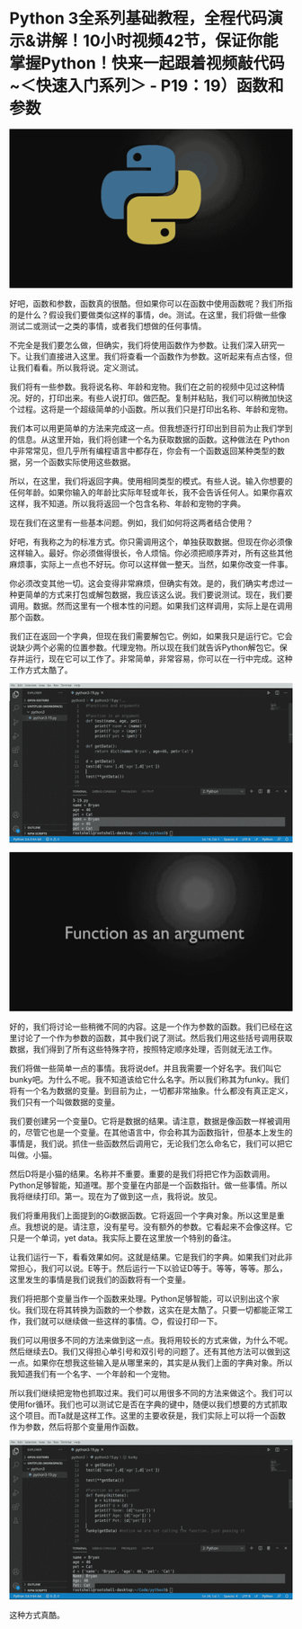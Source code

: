 # Python 3全系列基础教程，全程代码演示&讲解！10小时视频42节，保证你能掌握Python！快来一起跟着视频敲代码~＜快速入门系列＞ - P19：19）函数和参数 

![](img/caba28d7676c25dbda8d624c235720e2_0.png)

好吧，函数和参数，函数真的很酷。但如果你可以在函数中使用函数呢？我们所指的是什么？假设我们要做类似这样的事情，de。测试。在这里，我们将做一些像测试二或测试一之类的事情，或者我们想做的任何事情。

不完全是我们要怎么做，但确实，我们将使用函数作为参数。让我们深入研究一下。让我们直接进入这里。我们将查看一个函数作为参数。这听起来有点古怪，但让我们看看。所以我将说。定义测试。

我们将有一些参数。我将说名称、年龄和宠物。我们在之前的视频中见过这种情况。好的，打印出来。有些人说打印。做匹配。复制并粘贴，我们可以稍微加快这个过程。这将是一个超级简单的小函数。所以我们只是打印出名称、年龄和宠物。

我们本可以用更简单的方法来完成这一点。但我想逐行打印出到目前为止我们学到的信息。从这里开始，我们将创建一个名为获取数据的函数。这种做法在 Python 中非常常见，但几乎所有编程语言中都存在，你会有一个函数返回某种类型的数据，另一个函数实际使用这些数据。

所以，在这里，我们将返回字典。使用相同类型的模式。有些人说。输入你想要的任何年龄。如果你输入的年龄比实际年轻或年长，我不会告诉任何人。如果你喜欢这样，我不知道。所以我将返回一个包含名称、年龄和宠物的字典。

现在我们在这里有一些基本问题。例如，我们如何将这两者结合使用？

好吧，有我称之为的标准方式。你只需调用这个，单独获取数据。但现在你必须像这样输入。最好。你必须做得很长，令人烦恼。你必须把顺序弄对，所有这些其他麻烦事，实际上一点也不好玩。你可以这样做一整天。当然，如果你改变一件事。

你必须改变其他一切。这会变得非常麻烦，但确实有效。是的，我们确实考虑过一种更简单的方式来打包或解包数据，我应该这么说。我们要说测试。现在，我们要调用。数据。然而这里有一个根本性的问题。如果我们这样调用，实际上是在调用那个函数。

我们正在返回一个字典，但现在我们需要解包它。例如，如果我只是运行它。它会说缺少两个必需的位置参数。代理宠物。所以现在我们就告诉Python解包它。保存并运行，现在它可以工作了。非常简单，非常容易，你可以在一行中完成。这种工作方式太酷了。

![](img/caba28d7676c25dbda8d624c235720e2_2.png)

![](img/caba28d7676c25dbda8d624c235720e2_3.png)

好的，我们将讨论一些稍微不同的内容。这是一个作为参数的函数。我们已经在这里讨论了一个作为参数的函数，其中我们说了测试。然后我们用这些括号调用获取数据，我们得到了所有这些特殊字符，按照特定顺序处理，否则就无法工作。

我们将做一些简单一点的事情。我将说def。并且我需要一个好名字。我们叫它bunky吧。为什么不呢。我不知道该给它什么名字。所以我们称其为funky。我们将有一个名为数据的变量。到目前为止，一切都非常抽象。什么都没有真正定义，我们只有一个叫做数据的变量。

我们要创建另一个变量D。它将是数据的结果。请注意，数据是像函数一样被调用的，尽管它也是一个变量。在其他语言中，你会称其为函数指针，但基本上发生的事情是，我们说。抓住一些函数然后调用它，无论我们怎么命名它，我们可以把它叫做。小猫。

然后D将是小猫的结果。名称并不重要。重要的是我们将把它作为函数调用。Python足够智能，知道嘿。那个变量在内部是一个函数指针。做一些事情。所以我将继续打印。第一。现在为了做到这一点，我将说。放见。

我们将重用我们上面提到的Gi数据函数。它将返回一个字典对象。所以这里是重点。我想说的是。请注意，没有星号。没有额外的参数。它看起来不会像这样。它只是一个单词，yet data。我实际上要在这里放一个特别的备注。

让我们运行一下，看看效果如何。这就是结果。它是我们的字典。如果我们对此非常担心，我们可以说。E等于。然后运行一下以验证D等于。等等，等等。那么，这里发生的事情是我们说我们的函数将有一个变量。

我们将把那个变量当作一个函数来处理。Python足够智能，可以识别出这个家伙。我们现在将其转换为函数的一个参数，这实在是太酷了。只要一切都能正常工作，我们就可以继续做一些这样的事情。😊，假设打印一下。

我们可以用很多不同的方法来做到这一点。我将用较长的方式来做，为什么不呢。然后继续去D。我们又得担心单引号和双引号的问题了。还有其他方法可以做到这一点。如果你在想我这些输入是从哪里来的，其实是从我们上面的字典对象。所以我知道我们有一个名字、一个年龄和一个宠物。

所以我们继续把宠物也抓取过来。我们可以用很多不同的方法来做这个。我们可以使用for循环。我们也可以测试它是否在字典的键中，随便以我们想要的方式抓取这个项目。而Ta就是这样工作。这里的主要收获是，我们实际上可以将一个函数作为参数，然后将那个变量用作函数。

![](img/caba28d7676c25dbda8d624c235720e2_5.png)

这种方式真酷。
